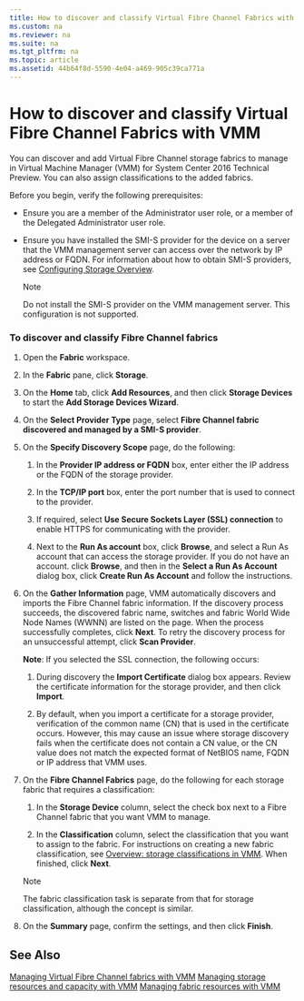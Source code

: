 ```yaml
---
title: How to discover and classify Virtual Fibre Channel Fabrics with VMM
ms.custom: na
ms.reviewer: na
ms.suite: na
ms.tgt_pltfrm: na
ms.topic: article
ms.assetid: 44b64f8d-5590-4e04-a469-905c39ca771a
---
```

# How to discover and classify Virtual Fibre Channel Fabrics with VMM
You can discover and add Virtual Fibre Channel storage fabrics to manage in Virtual Machine Manager \(VMM\) for System Center 2016 Technical Preview. You can also assign classifications to the added fabrics.

Before you begin, verify the following prerequisites:

-   Ensure you are a member of the Administrator user role, or a member of the Delegated Administrator user role.

-   Ensure you have installed the SMI\-S provider for the device on a server that the VMM management server can access over the network by IP address or FQDN. For information about how to obtain SMI\-S providers, see [Configuring Storage Overview](assetId:///55836f52-ebe1-4b5a-a37b-b29d4bb2c355).

    > [!NOTE]
    > Do not install the SMI\-S provider on the VMM management server. This configuration is not supported.

### To discover and classify Fibre Channel fabrics

1.  Open the **Fabric** workspace.

2.  In the **Fabric** pane, click **Storage**.

3.  On the **Home** tab, click **Add Resources**, and then click **Storage Devices** to start the **Add Storage Devices Wizard**.

4.  On the **Select Provider Type**  page, select **Fibre Channel fabric discovered and managed by a SMI\-S provider**.

5.  On the **Specify Discovery Scope** page, do the following:

    1.  In the **Provider IP address or FQDN** box, enter either the IP address or the FQDN of the storage provider.

    2.  In the **TCP\/IP port** box, enter the port number that is used to connect to the provider.

    3.  If required, select **Use Secure Sockets Layer \(SSL\) connection** to enable HTTPS for communicating with the provider.

    4.  Next to the **Run As account** box, click **Browse**, and select a Run As account that can access the storage provider. If you do not have an account. click **Browse**, and then in the **Select a Run As Account** dialog box, click **Create Run As Account** and follow the instructions.

6.  On the **Gather Information** page, VMM automatically discovers and imports the Fibre Channel fabric information. If the discovery process succeeds, the discovered fabric name, switches and fabric World Wide Node Names \(WWNN\) are listed on the page. When the process successfully completes, click **Next**. To retry the discovery process for an unsuccessful attempt, click **Scan Provider**.

    **Note**: If you selected the SSL connection, the following occurs:

    1.  During discovery the **Import Certificate** dialog box appears. Review the certificate information for the storage provider, and then click **Import**.

    2.  By default, when you import a certificate for a storage provider, verification of the common name \(CN\) that is used in the certificate occurs. However, this may cause an issue where storage discovery fails when the certificate does not contain a CN value, or the CN value does not match the expected format of NetBIOS name, FQDN or IP address that VMM uses.

7.  On the **Fibre Channel Fabrics** page, do the following for each storage fabric that requires a classification:

    1.  In the **Storage Device** column, select the check box next to a Fibre Channel fabric that you want VMM to manage.

    2.  In the **Classification** column, select the classification that you want to assign to the fabric. For instructions on creating a new fabric classification, see [Overview: storage classifications in VMM](Overview--storage-classifications-in-VMM.md). When finished, click **Next**.

    > [!NOTE]
    > The fabric classification task is separate from that for storage classification, although the concept is similar.

8.  On the **Summary** page, confirm the settings, and then click **Finish**.

## See Also
[Managing Virtual Fibre Channel fabrics with VMM](Managing-Virtual-Fibre-Channel-fabrics-with-VMM.md)
[Managing storage resources and capacity with VMM](Managing-storage-resources-and-capacity-with-VMM.md)
[Managing fabric resources with VMM](Managing-fabric-resources-with-VMM.md)


